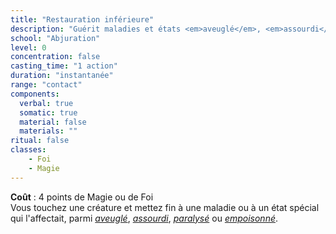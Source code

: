 ```yaml
---
title: "Restauration inférieure"
description: "Guérit maladies et états <em>aveuglé</em>, <em>assourdi</em>, <em>paralysé</em> et <em>empoisonné</em>."
school: "Abjuration"
level: 0
concentration: false
casting_time: "1 action"
duration: "instantanée"
range: "contact"
components:
  verbal: true
  somatic: true
  material: false
  materials: ""
ritual: false
classes:
    - Foi  
    - Magie
---
```

**Coût** : 4 points de Magie ou de Foi  
Vous touchez une créature et mettez fin à une maladie ou à un état spécial qui l'affectait, parmi [_aveuglé_](/gerer-la-sante-du-personnage/#aveugle), [_assourdi_](/gerer-la-sante-du-personnage/#assourdi), [_paralysé_](/gerer-la-sante-du-personnage/#paralyse) ou [_empoisonné_](/gerer-la-sante-du-personnage/#empoisonne).
